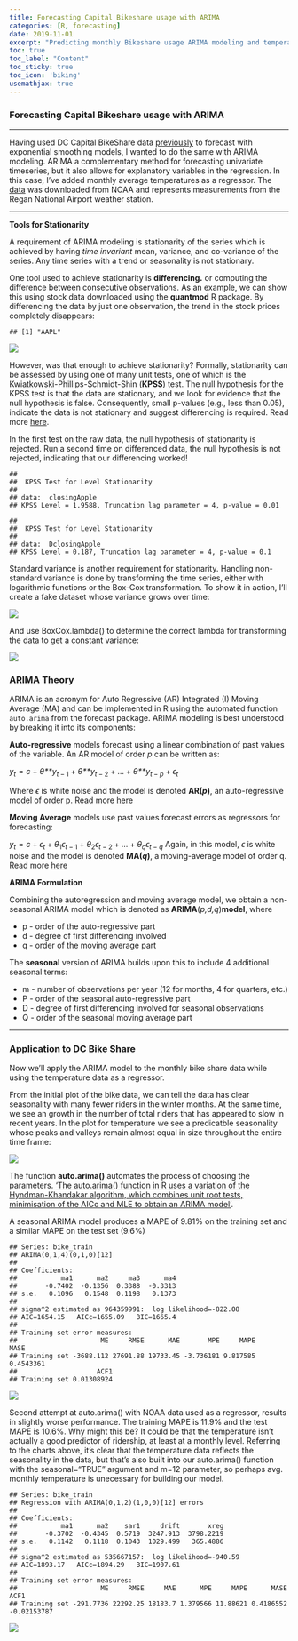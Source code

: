```yaml
---
title: Forecasting Capital Bikeshare usage with ARIMA
categories: [R, forecasting]
date: 2019-11-01
excerpt: "Predicting monthly Bikeshare usage ARIMA modeling and temperature data"
toc: true
toc_label: "Content"
toc_sticky: true
toc_icon: 'biking'
usemathjax: true
---
```



### Forecasting Capital Bikeshare usage with ARIMA

------------------------------------------------------------------------

Having used DC Capital BikeShare data
[previously](https://rsolter.github.io/r/forecasting/Monthly_Bike_Forecast_ETS/)
to forecast with exponential smoothing models, I wanted to do the same
with ARIMA modeling. ARIMA a complementary method for forecasting
univariate timeseries, but it also allows for explanatory variables in
the regression. In this case, I’ve added monthly average temperatures as
a regressor. The
[data](https://www.ncei.noaa.gov/access/search/data-search/global-summary-of-the-month)
was downloaded from NOAA and represents measurements from the Regan
National Airport weather station.

------------------------------------------------------------------------

**Tools for Stationarity**


A requirement of ARIMA modeling is stationarity of the series which is
achieved by having *time invariant* mean, variance, and co-variance of
the series. Any time series with a trend or seasonality is not
stationary.

One tool used to achieve stationarity is **differencing.** or computing
the difference between consecutive observations. As an example, we can
show this using stock data downloaded using the **quantmod** R package.
By differencing the data by just one observation, the trend in the stock
prices completely disappears:

    ## [1] "AAPL"

![](/rblogging/2019/11/01/Monthly_Bike_Forecast_files/differencing_example.png)

However, was that enough to achieve stationarity? Formally, stationarity
can be assessed by using one of many unit tests, one of which is the
Kwiatkowski-Phillips-Schmidt-Shin (**KPSS**) test. The null hypothesis
for the KPSS test is that the data are stationary, and we look for
evidence that the null hypothesis is false. Consequently, small p-values
(e.g., less than 0.05), indicate the data is not stationary and suggest
differencing is required. Read more
[here](https://nwfsc-timeseries.github.io/atsa-labs/sec-boxjenkins-aug-dickey-fuller.html).

In the first test on the raw data, the null hypothesis of stationarity
is rejected. Run a second time on differenced data, the null hypothesis
is not rejected, indicating that our differencing worked!

    ##
    ##  KPSS Test for Level Stationarity
    ##
    ## data:  closingApple
    ## KPSS Level = 1.9588, Truncation lag parameter = 4, p-value = 0.01

    ##
    ##  KPSS Test for Level Stationarity
    ##
    ## data:  DclosingApple
    ## KPSS Level = 0.187, Truncation lag parameter = 4, p-value = 0.1

Standard variance is another requirement for stationarity. Handling
non-standard variance is done by transforming the time series, either
with logarithmic functions or the Box-Cox transformation. To show it in
action, I’ll create a fake dataset whose variance grows over time:

![](/rblogging/2019/11/01/Monthly_Bike_Forecast_files/heteroskedasticity-1.png)

And use BoxCox.lambda() to determine the correct lambda for transforming
the data to get a constant variance:

![](/rblogging/2019/11/01/Monthly_Bike_Forecast_files/Box-Cox-1.png)

### ARIMA Theory

ARIMA is an acronym for Auto Regressive (AR) Integrated (I) Moving
Average (MA) and can be implemented in R using the automated function
`auto.arima` from the forecast package. ARIMA modeling is best
understood by breaking it into its components:

**Auto-regressive** models forecast using a linear combination of past
values of the variable. An AR model of order *p* can be written as:

*y*<sub>*t*</sub> = *c* + *θ**y*<sub>*t* − 1</sub> + *θ**y*<sub>*t* − 2</sub> + ... + *θ**y*<sub>*t* − *p*</sub> + *ϵ*<sub>*t*</sub>

Where *ϵ* is white noise and the model is denoted **AR(*p*)**, an
auto-regressive model of order p. Read more
[here](https://otexts.com/fpp2/AR.html)

**Moving Average** models use past values forecast errors as regressors
for forecasting:

*y*<sub>*t*</sub> = *c* + *ϵ*<sub>*t*</sub> + *θ*<sub>1</sub>*ϵ*<sub>*t* − 1</sub> + *θ*<sub>2</sub>*ϵ*<sub>*t* − 2</sub> + ... + *θ*<sub>*q*</sub>*ϵ*<sub>*t* − *q*</sub>
 Again, in this model, *ϵ* is white noise and the model is denoted
**MA(*q*)**, a moving-average model of order q. Read more
[here](https://otexts.com/fpp2/MA.html)

**ARIMA Formulation**

Combining the autoregression and moving average model, we obtain a
non-seasonal ARIMA model which is denoted as
**ARIMA**(*p,d,q*)**model**, where

-   p - order of the auto-regressive part
-   d - degree of first differencing involved
-   q - order of the moving average part

The **seasonal** version of ARIMA builds upon this to include 4
additional seasonal terms:

-   m - number of observations per year (12 for months, 4 for quarters,
    etc.)
-   P - order of the seasonal auto-regressive part
-   D - degree of first differencing involved for seasonal observations
-   Q - order of the seasonal moving average part

------------------------------------------------------------------------

### Application to DC Bike Share

Now we’ll apply the ARIMA model to the monthly bike share data while
using the temperature data as a regressor.

From the initial plot of the bike data, we can tell the data has clear
seasonality with many fewer riders in the winter months. At the same
time, we see an growth in the number of total riders that has appeared
to slow in recent years. In the plot for temperature we see a
predicatble seasonality whose peaks and valleys remain almost equal in
size throughout the entire time frame:

![](/rblogging/2019/11/01/Monthly_Bike_Forecast_files/Train_Plots.png)

The function **auto.arima()** automates the process of choosing the
parameters. [‘The auto.arima() function in R uses a variation of the
Hyndman-Khandakar algorithm, which combines unit root tests,
minimisation of the AICc and MLE to obtain an ARIMA
model’](https://otexts.com/fpp2/arima-r.html).

A seasonal ARIMA model produces a MAPE of 9.81% on the training set and
a similar MAPE on the test set (9.6%)

    ## Series: bike_train
    ## ARIMA(0,1,4)(0,1,0)[12]
    ##
    ## Coefficients:
    ##           ma1      ma2     ma3      ma4
    ##       -0.7402  -0.1356  0.3388  -0.3313
    ## s.e.   0.1096   0.1548  0.1198   0.1373
    ##
    ## sigma^2 estimated as 964359991:  log likelihood=-822.08
    ## AIC=1654.15   AICc=1655.09   BIC=1665.4
    ##
    ## Training set error measures:
    ##                     ME     RMSE      MAE       MPE     MAPE      MASE
    ## Training set -3688.112 27691.88 19733.45 -3.736181 9.817585 0.4543361
    ##                    ACF1
    ## Training set 0.01308924

![](/rblogging/2019/11/01/Monthly_Bike_Forecast_files/arima1-1.png)

Second attempt at auto.arima() with NOAA data used as a regressor,
results in slightly worse performance. The training MAPE is 11.9% and
the test MAPE is 10.6%. Why might this be? It could be that the
temperature isn’t actually a good predictor of ridership, at least at a
monthly level. Referring to the charts above, it’s clear that the
temperature data reflects the seasonality in the data, but that’s also
built into our auto.arima() function with the seasonal=“TRUE” argument
and m=12 parameter, so perhaps avg. monthly temperature is unecessary
for building our model.

    ## Series: bike_train
    ## Regression with ARIMA(0,1,2)(1,0,0)[12] errors
    ##
    ## Coefficients:
    ##           ma1      ma2    sar1     drift       xreg
    ##       -0.3702  -0.4345  0.5719  3247.913  3798.2219
    ## s.e.   0.1142   0.1118  0.1043  1029.499   365.4886
    ##
    ## sigma^2 estimated as 535667157:  log likelihood=-940.59
    ## AIC=1893.17   AICc=1894.29   BIC=1907.61
    ##
    ## Training set error measures:
    ##                     ME     RMSE     MAE      MPE     MAPE      MASE        ACF1
    ## Training set -291.7736 22292.25 18183.7 1.379566 11.88621 0.4186552 -0.02153787

![](/rblogging/2019/11/01/Monthly_Bike_Forecast_files/arima2-1.png)
